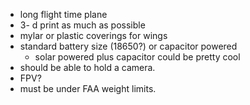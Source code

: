 - long flight time plane
- 3- d print as much as possible
- mylar or plastic coverings for wings
- standard battery size (18650?) or capacitor powered
    - solar powered plus capacitor could be pretty cool
- should be able to hold a camera.
- FPV?
- must be under FAA weight limits. 
